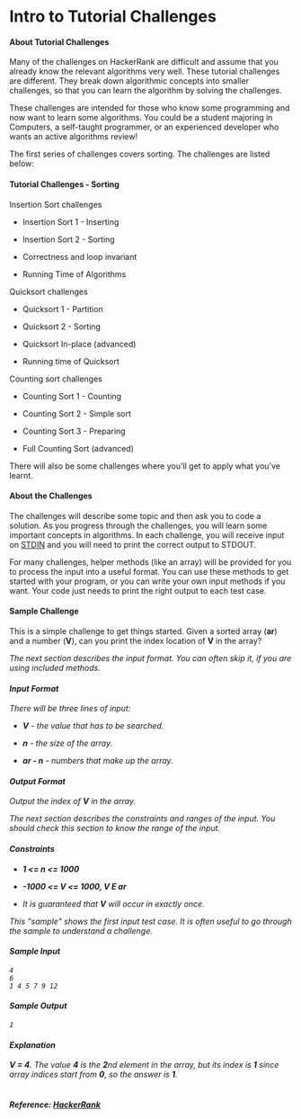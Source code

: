 Intro to Tutorial Challenges
============================
#### About Tutorial Challenges 
Many of the challenges on HackerRank are difficult and assume that you already know the relevant algorithms very well. These tutorial challenges are different. They break down algorithmic concepts into smaller challenges, so that you can learn the algorithm by solving the challenges.

These challenges are intended for those who know some programming and now want to learn some algorithms. You could be a student majoring in Computers, a self-taught programmer, or an experienced developer who wants an active algorithms review!

The first series of challenges covers sorting. The challenges are listed below:

#### Tutorial Challenges - Sorting

Insertion Sort challenges
- Insertion Sort 1 - Inserting

- Insertion Sort 2 - Sorting

- Correctness and loop invariant

- Running Time of Algorithms

Quicksort challenges
- Quicksort 1 - Partition

- Quicksort 2 - Sorting

- Quicksort In-place (advanced)

- Running time of Quicksort

Counting sort challenges
- Counting Sort 1 - Counting

- Counting Sort 2 - Simple sort

- Counting Sort 3 - Preparing

- Full Counting Sort (advanced)

There will also be some challenges where you'll get to apply what you've learnt.

#### About the Challenges 
The challenges will describe some topic and then ask you to code a solution. As you progress through the challenges, you will learn some important concepts in algorithms. In each challenge, you will receive input on [STDIN](https://en.wikipedia.org/wiki/Standard_streams#Standard_input_.28stdin.29) and you will need to print the correct output to STDOUT.

For many challenges, helper methods (like an array) will be provided for you to process the input into a useful format. You can use these methods to get started with your program, or you can write your own input methods if you want. Your code just needs to print the right output to each test case.

#### Sample Challenge 
This is a simple challenge to get things started. Given a sorted array (**ar**) and a number (**V**), can you print the index location of **V** in the array?

<i>The next section describes the input format. You can often skip it, if you are using included methods.<i>

#### Input Format 
There will be three lines of input:

- **V** - the value that has to be searched.

- **n** - the size of the array.

- **ar - n** -  numbers that make up the array.

#### Output Format 
Output the index of **V** in the array.

<i>The next section describes the constraints and ranges of the input. You should check this section to know the range of the input.</i>

#### Constraints
- **1 <= n <= 1000**

- **-1000 <= V <= 1000, V E ar**

- It is guaranteed that **V** will occur in  exactly once.<br>

<i>This "sample" shows the first input test case. It is often useful to go through the sample to understand a challenge.</i>

#### Sample Input
```
4
6
1 4 5 7 9 12
```
#### Sample Output

```
1
```
#### Explanation 
**V = 4**. The value **4** is the **2**nd element in the array, but its index is **1** since array indices start from **0**, so the answer is **1**.
<br>
<br>
#### Reference: [HackerRank](https://www.hackerrank.com/challenges/tutorial-intro)
